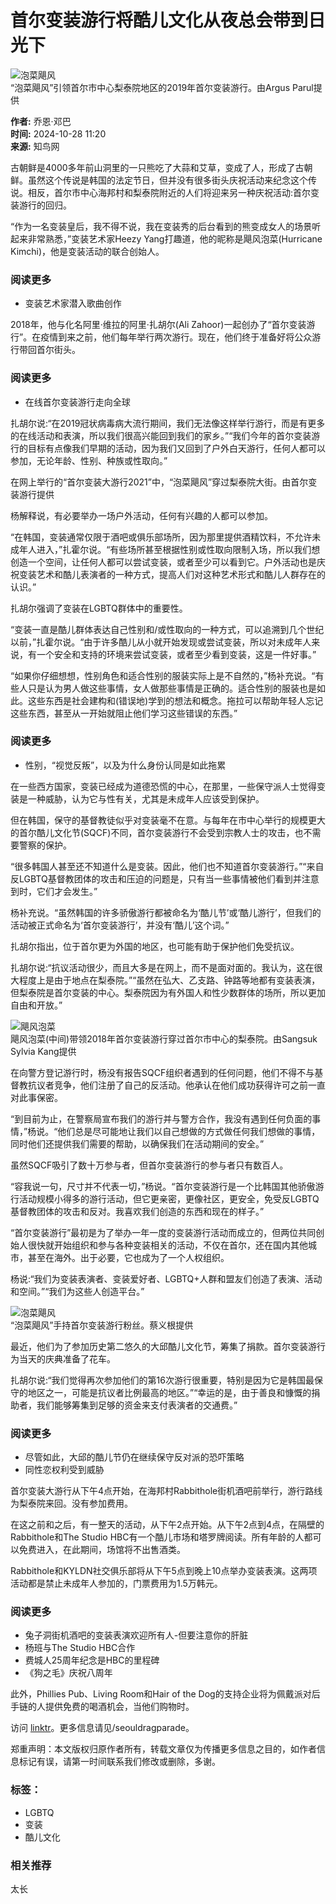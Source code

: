 # 首尔变装游行将酷儿文化从夜总会带到日光下

![泡菜飓风](http://www.91kutui.com/file/upload/202410/25/171930781.png)  
“泡菜飓风”引领首尔市中心梨泰院地区的2019年首尔变装游行。由Argus Parul提供

**作者:** 乔恩·邓巴  
**时间:** 2024-10-28 11:20  
**来源:** 知鸟网

古朝鲜是4000多年前山洞里的一只熊吃了大蒜和艾草，变成了人，形成了古朝鲜。虽然这个传说是韩国的法定节日，但并没有很多街头庆祝活动来纪念这个传说。相反，首尔市中心海邦村和梨泰院附近的人们将迎来另一种庆祝活动:首尔变装游行的回归。

“作为一名变装皇后，我不得不说，我在变装秀的后台看到的熊变成女人的场景听起来非常熟悉，”变装艺术家Heezy Yang打趣道，他的昵称是飓风泡菜(Hurricane Kimchi)，他是变装活动的联合创始人。

### 阅读更多

- 变装艺术家潜入歌曲创作

2018年，他与化名阿里·维拉的阿里·扎胡尔(Ali Zahoor)一起创办了“首尔变装游行”。在疫情到来之前，他们每年举行两次游行。现在，他们终于准备好将公众游行带回首尔街头。

### 阅读更多

- 在线首尔变装游行走向全球

扎胡尔说:“在2019冠状病毒病大流行期间，我们无法像这样举行游行，而是有更多的在线活动和表演，所以我们很高兴能回到我们的家乡。”“我们今年的首尔变装游行的目标有点像我们早期的活动，因为我们又回到了户外白天游行，任何人都可以参加，无论年龄、性别、种族或性取向。”

在网上举行的“首尔变装大游行2021”中，“泡菜飓风”穿过梨泰院大街。由首尔变装游行提供

杨解释说，有必要举办一场户外活动，任何有兴趣的人都可以参加。

“在韩国，变装通常仅限于酒吧或俱乐部场所，因为那里提供酒精饮料，不允许未成年人进入，”扎霍尔说。“有些场所甚至根据性别或性取向限制入场，所以我们想创造一个空间，让任何人都可以尝试变装，或者至少可以看到它。户外活动也是庆祝变装艺术和酷儿表演者的一种方式，提高人们对这种艺术形式和酷儿人群存在的认识。”

扎胡尔强调了变装在LGBTQ群体中的重要性。

“变装一直是酷儿群体表达自己性别和/或性取向的一种方式，可以追溯到几个世纪以前，”扎霍尔说。“由于许多酷儿从小就开始发现或尝试变装，所以对未成年人来说，有一个安全和支持的环境来尝试变装，或者至少看到变装，这是一件好事。”

“如果你仔细想想，性别角色和适合性别的服装实际上是不自然的，”杨补充说。“有些人只是认为男人做这些事情，女人做那些事情是正确的。适合性别的服装也是如此。这些东西是社会建构和(错误地)学到的想法和概念。拖拉可以帮助年轻人忘记这些东西，甚至从一开始就阻止他们学习这些错误的东西。”

### 阅读更多

- 性别，“视觉反叛”，以及为什么身份认同是如此拖累

在一些西方国家，变装已经成为道德恐慌的中心，在那里，一些保守派人士觉得变装是一种威胁，认为它与性有关，尤其是未成年人应该受到保护。

但在韩国，保守的基督教徒似乎对变装毫不在意。与每年在市中心举行的规模更大的首尔酷儿文化节(SQCF)不同，首尔变装游行不会受到宗教人士的攻击，也不需要警察的保护。

“很多韩国人甚至还不知道什么是变装。因此，他们也不知道首尔变装游行。”“来自反LGBTQ基督教团体的攻击和压迫的问题是，只有当一些事情被他们看到并注意到时，它们才会发生。”

杨补充说。“虽然韩国的许多骄傲游行都被命名为‘酷儿节’或‘酷儿游行’，但我们的活动被正式命名为‘首尔变装游行’，并没有‘酷儿’这个词。”

扎胡尔指出，位于首尔更为外国的地区，也可能有助于保护他们免受抗议。

扎胡尔说:“抗议活动很少，而且大多是在网上，而不是面对面的。我认为，这在很大程度上是由于地点在梨泰院。”“虽然在弘大、乙支路、钟路等地都有变装表演，但梨泰院是首尔变装的中心。梨泰院因为有外国人和性少数群体的场所，所以更加自由和开放。”

![飓风泡菜](http://www.91kutui.com/file/upload/202410/25/171930781.png)  
飓风泡菜(中间)带领2018年首尔变装游行穿过首尔市中心的梨泰院。由Sangsuk Sylvia Kang提供

在向警方登记游行时，杨没有报告SQCF组织者遇到的任何问题，他们不得不与基督教抗议者竞争，他们注册了自己的反活动。他承认在他们成功获得许可之前一直对此事保密。

“到目前为止，在警察局宣布我们的游行并与警方合作，我没有遇到任何负面的事情，”杨说。“他们总是尽可能地让我们以自己想做的方式做任何我们想做的事情，同时他们还提供我们需要的帮助，以确保我们在活动期间的安全。”

虽然SQCF吸引了数十万参与者，但首尔变装游行的参与者只有数百人。

“容我说一句，尺寸并不代表一切，”杨说。“首尔变装游行是一个比韩国其他骄傲游行活动规模小得多的游行活动，但它更亲密，更像社区，更安全，免受反LGBTQ基督教团体的攻击和反对。我喜欢我们创造的东西和现在的样子。”

“首尔变装游行”最初是为了举办一年一度的变装游行活动而成立的，但两位共同创始人很快就开始组织和参与各种变装相关的活动，不仅在首尔，还在国内其他城市，甚至在海外。出于必要，它也成为了一个人权组织。

杨说:“我们为变装表演者、变装爱好者、LGBTQ+人群和盟友们创造了表演、活动和空间。”“我们为这些人创造平台。”

![泡菜飓风](http://www.91kutui.com/file/upload/202410/25/171930781.png)  
“泡菜飓风”手持首尔变装游行粉丝。蔡义根提供

最近，他们为了参加历史第二悠久的大邱酷儿文化节，筹集了捐款。首尔变装游行为当天的庆典准备了花车。

扎胡尔说:“我们觉得再次参加他们的第16次游行很重要，特别是因为它是韩国最保守的地区之一，可能是抗议者比例最高的地区。”“幸运的是，由于善良和慷慨的捐助者，我们能够筹集到足够的资金来支付表演者的交通费。”

### 阅读更多

- 尽管如此，大邱的酷儿节仍在继续保守反对派的恐吓策略
- 同性恋权利受到威胁

首尔变装大游行从下午4点开始，在海邦村Rabbithole街机酒吧前举行，游行路线为梨泰院来回。没有参加费用。

在这之前和之后，有一整天的活动，从下午2点开始。从下午2点到4点，在隔壁的Rabbithole和The Studio HBC有一个酷儿市场和塔罗牌阅读。所有年龄的人都可以免费进入，在此期间，场馆将不出售酒类。

Rabbithole和KYLDN社交俱乐部将从下午5点到晚上10点举办变装表演。这两项活动都是禁止未成年人参加的，门票费用为1.5万韩元。

### 阅读更多

- 兔子洞街机酒吧的变装表演欢迎所有人-但要注意你的肝脏
- 杨班与The Studio HBC合作
- 费城人25周年纪念是HBC的里程碑
- 《狗之毛》庆祝八周年

此外，Phillies Pub、Living Room和Hair of the Dog的支持企业将为佩戴派对后手链的人提供免费的喝酒机会，当他们购物时。

访问 [linktr](https://linktr.com/seouldragparade)。更多信息请见/seouldragparade。

郑重声明：本文版权归原作者所有，转载文章仅为传播更多信息之目的，如作者信息标记有误，请第一时间联系我们修改或删除，多谢。

### 标签：

- LGBTQ
- 变装
- 酷儿文化

### 相关推荐

太长